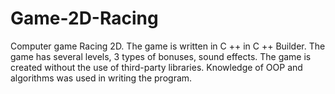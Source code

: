 # Game-2D-Racing
Computer game Racing 2D. The game is written in C ++ in C ++ Builder. The game has several levels, 3 types of bonuses, sound effects. The game is created without the use of third-party libraries. Knowledge of OOP and algorithms was used in writing the program.
